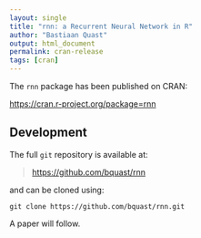 ```yaml
---
layout: single
title: "rnn: a Recurrent Neural Network in R"
author: "Bastiaan Quast"
output: html_document
permalink: cran-release
tags: [cran]
---
```


The `rnn` package has been published on CRAN:

https://cran.r-project.org/package=rnn

## Development

The full `git` repository is available at:

> https://github.com/bquast/rnn

and can be cloned using:

```
git clone https://github.com/bquast/rnn.git
```

A paper will follow.
